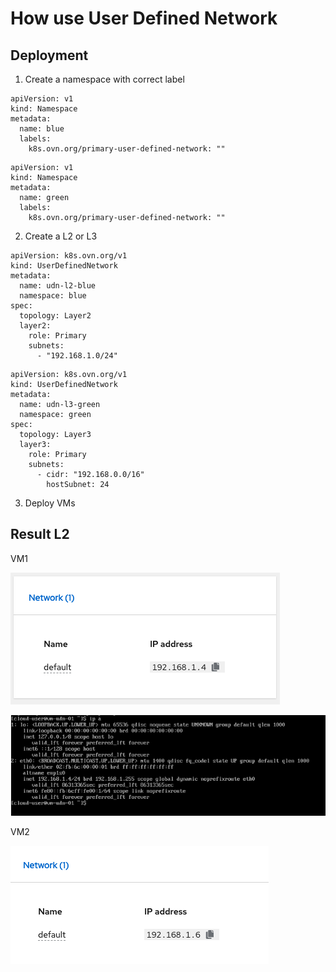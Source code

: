 # How use User Defined Network 


## Deployment

1. Create a namespace with correct label
```
apiVersion: v1
kind: Namespace
metadata:
  name: blue
  labels:
    k8s.ovn.org/primary-user-defined-network: ""
```

```
apiVersion: v1
kind: Namespace
metadata:
  name: green
  labels:
    k8s.ovn.org/primary-user-defined-network: ""
```

2. Create a L2 or L3
```
apiVersion: k8s.ovn.org/v1
kind: UserDefinedNetwork
metadata:
  name: udn-l2-blue
  namespace: blue
spec:
  topology: Layer2
  layer2:
    role: Primary
    subnets:
      - "192.168.1.0/24"
```

```
apiVersion: k8s.ovn.org/v1
kind: UserDefinedNetwork
metadata:
  name: udn-l3-green
  namespace: green
spec:
  topology: Layer3
  layer3:
    role: Primary
    subnets:
      - cidr: "192.168.0.0/16"
        hostSubnet: 24
```

3. Deploy VMs


## Result L2

VM1

![vm1-l2](images/vm1-l2.png)

![vm1-l2](images/vm1-l2-cli.png)

VM2

![vm2-l2](images/vm2-l2.png)